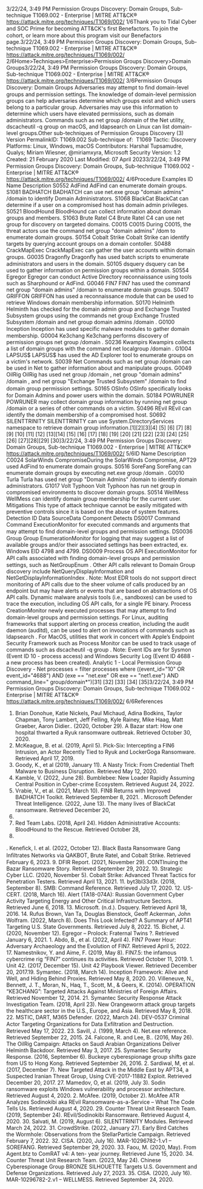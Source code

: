 3/22/24, 3:49 PM Permission Groups Discovery: Domain Groups, Sub-technique T1069.002 - Enterprise | MITRE ATT&CK®
https://attack.mitre.org/techniques/T1069/002/ 1/6Thank you to Tidal Cyber and SOC Prime for becoming ATT&CK's ﬁrst Benefactors. To join the cohort, or learn more about this program visit our
Benefactors page.3/22/24, 3:49 PM Permission Groups Discovery: Domain Groups, Sub-technique T1069.002 - Enterprise | MITRE ATT&CK®
https://attack.mitre.org/techniques/T1069/002/ 2/6Home>Techniques>Enterprise>Permission Groups Discovery>Domain Groups3/22/24, 3:49 PM Permission Groups Discovery: Domain Groups, Sub-technique T1069.002 - Enterprise | MITRE ATT&CK®
https://attack.mitre.org/techniques/T1069/002/ 3/6Permission Groups Discovery: Domain Groups
Adversaries may attempt to ﬁnd domain-level groups and permission settings. The knowledge of domain-level permission groups can help
adversaries determine which groups exist and which users belong to a particular group. Adversaries may use this information to determine
which users have elevated permissions, such as domain administrators.
Commands such as net group /domain of the Net utility, dscacheutil -q group on macOS, and ldapsearch on Linux can list domain-
level groups.Other sub-techniques of Permission Groups Discovery (3)
Version PermalinkID: T1069.002
Sub-technique of:  T1069
 
Tactic: Discovery
 
Platforms: Linux, Windows, macOS
Contributors: Harshal Tupsamudre, Qualys; Miriam Wiesner, @miriamxyra, Microsoft Security
Version: 1.2
Created: 21 February 2020
Last Modiﬁed: 07 April 20233/22/24, 3:49 PM Permission Groups Discovery: Domain Groups, Sub-technique T1069.002 - Enterprise | MITRE ATT&CK®
https://attack.mitre.org/techniques/T1069/002/ 4/6Procedure Examples
ID Name Description
S0552 AdFind AdFind can enumerate domain groups.
S1081 BADHATCH BADHATCH can use net.exe group "domain admins" /domain to identify Domain Administrators.
S1068 BlackCat BlackCat can determine if a user on a compromised host has domain admin privileges.
S0521 BloodHound BloodHound can collect information about domain groups and members.
S1063 Brute Ratel C4 Brute Ratel C4 can use net group for discovery on targeted domains.
C0015 C0015 During C0015, the threat actors use the command net group "domain admins" /dom to enumerate
domain groups.
S0154 Cobalt Strike Cobalt Strike can identify targets by querying account groups on a domain contoller.
S0488 CrackMapExec CrackMapExec can gather the user accounts within domain groups.
G0035 Dragonﬂy Dragonﬂy has used batch scripts to enumerate administrators and users in the domain.
S0105 dsquery dsquery can be used to gather information on permission groups within a domain.
S0554 Egregor Egregor can conduct Active Directory reconnaissance using tools such as Sharphound or AdFind.
G0046 FIN7 FIN7 has used the command net group "domain admins" /domain to enumerate domain groups.
S0417 GRIFFON GRIFFON has used a reconnaissance module that can be used to retrieve Windows domain
membership information.
S0170 Helminth Helminth has checked for the domain admin group and Exchange Trusted Subsystem groups using the
commands net group Exchange Trusted Subsystem /domain and net group domain admins
/domain .
G0100 Inception Inception has used speciﬁc malware modules to gather domain membership.
G0004 Ke3chang Ke3chang performs discovery of permission groups net group /domain .
S0236 Kwampirs Kwampirs collects a list of domain groups with the command net localgroup /domain .
G1004 LAPSUS$ LAPSUS$ has used the AD Explorer tool to enumerate groups on a victim's network.
S0039 Net Commands such as net group /domain can be used in Net to gather information about and
manipulate groups.
G0049 OilRig OilRig has used net group /domain , net group "domain admins" /domain , and net group
"Exchange Trusted Subsystem" /domain to ﬁnd domain group permission settings.
S0165 OSInfo OSInfo speciﬁcally looks for Domain Admins and power users within the domain.
S0184 POWRUNER POWRUNER may collect domain group information by running net group /domain or a series of
other commands on a victim.
S0496 REvil REvil can identify the domain membership of a compromised host.
S0692 SILENTTRINITY SILENTTRINITY can use System.DirectoryServices namespace to retrieve domain group
information.[1][2][3][4]
[5]
[6]
[7]
[8]
[9]
[10]
[11]
[12]
[13][14]
[15]
[16]
[17]
[18]
[19]
[20]
[21]
[22]
[23]
[24]
[25]
[26]
[27][28][29]
[30]3/22/24, 3:49 PM Permission Groups Discovery: Domain Groups, Sub-technique T1069.002 - Enterprise | MITRE ATT&CK®
https://attack.mitre.org/techniques/T1069/002/ 5/6ID Name Description
C0024 SolarWinds
CompromiseDuring the SolarWinds Compromise, APT29 used AdFind to enumerate domain groups.
S0516 SoreFang SoreFang can enumerate domain groups by executing net.exe group /domain .
G0010 Turla Turla has used net group "Domain Admins" /domain to identify domain administrators.
G1017 Volt Typhoon Volt Typhoon has run net group in compromised environments to discover domain groups.
S0514 WellMess WellMess can identify domain group membership for the current user.
Mitigations
This type of attack technique cannot be easily mitigated with preventive controls since it is based on the abuse of system features.
Detection
ID Data SourceData Component Detects
DS0017 Command Command
ExecutionMonitor for executed commands and arguments that may attempt to ﬁnd domain-level
groups and permission settings.
DS0036 Group Group
EnumerationMonitor for logging that may suggest a list of available groups and/or their associated
settings has been extracted, ex. Windows EID 4798 and 4799.
DS0009 Process OS API
ExecutionMonitor for API calls associated with ﬁnding domain-level groups and permission settings,
such as NetGroupEnum . Other API calls relevant to Domain Group discovery include
NetQueryDisplayInformation and NetGetDisplayInformationIndex .
Note: Most EDR tools do not support direct monitoring of API calls due to the sheer volume of
calls produced by an endpoint but may have alerts or events that are based on abstractions
of OS API calls. Dynamic malware analysis tools (i.e., sandboxes) can be used to trace the
execution, including OS API calls, for a single PE binary.
Process
CreationMonitor newly executed processes that may attempt to ﬁnd domain-level groups and
permission settings.
For Linux, auditing frameworks that support alerting on process creation, including the audit
daemon (auditd), can be used to alert on invocations of commands such as ldapsearch .
For MacOS, utilities that work in concert with Apple’s Endpoint Security Framework such as
Process Monitor can be used to track usage of commands such as dscacheutil -q group .
Note: Event IDs are for Sysmon (Event ID 10 - process access) and Windows Security Log
(Event ID 4688 - a new process has been created).
Analytic 1 - Local Permission Group Discovery - Net
processes = filter processes where ((event\_id="10" OR event\_id="4688") AND
(exe == "net.exe" OR exe == "net1.exe") AND command\_line=" group/domain\*")[31]
[32]
[33]
[34]
[35]3/22/24, 3:49 PM Permission Groups Discovery: Domain Groups, Sub-technique T1069.002 - Enterprise | MITRE ATT&CK®
https://attack.mitre.org/techniques/T1069/002/ 6/6References
1. Brian Donohue, Katie Nickels, Paul Michaud, Adina Bodkins,
Taylor Chapman, Tony Lambert, Jeff Felling, Kyle Rainey, Mike
Haag, Matt Graeber, Aaron Didier.. (2020, October 29). A Bazar
start: How one hospital thwarted a Ryuk ransomware
outbreak. Retrieved October 30, 2020.
2. McKeague, B. et al. (2019, April 5). Pick-Six: Intercepting a
FIN6 Intrusion, an Actor Recently Tied to Ryuk and
LockerGoga Ransomware. Retrieved April 17, 2019.
3. Goody, K., et al (2019, January 11). A Nasty Trick: From
Credential Theft Malware to Business Disruption. Retrieved
May 12, 2020.
4. Kamble, V. (2022, June 28). Bumblebee: New Loader Rapidly
Assuming Central Position in Cyber-crime Ecosystem.
Retrieved August 24, 2022.
5. Vrabie, V., et al. (2021, March 10). FIN8 Returns with Improved
BADHATCH Toolkit. Retrieved September 8, 2021.
 . Microsoft Defender Threat Intelligence. (2022, June 13). The
many lives of BlackCat ransomware. Retrieved December 20,
2022.
7. Red Team Labs. (2018, April 24). Hidden Administrative
Accounts: BloodHound to the Rescue. Retrieved October 28,
2020.
 . Keneﬁck, I. et al. (2022, October 12). Black Basta Ransomware
Gang Inﬁltrates Networks via QAKBOT, Brute Ratel, and Cobalt
Strike. Retrieved February 6, 2023.
9. DFIR Report. (2021, November 29). CONTInuing the Bazar
Ransomware Story. Retrieved September 29, 2022.
10. Strategic Cyber LLC. (2020, November 5). Cobalt Strike:
Advanced Threat Tactics for Penetration Testers. Retrieved
April 13, 2021.
11. byt3bl33d3r. (2018, September 8). SMB: Command Reference.
Retrieved July 17, 2020.
12. US-CERT. (2018, March 16). Alert (TA18-074A): Russian
Government Cyber Activity Targeting Energy and Other Critical
Infrastructure Sectors. Retrieved June 6, 2018.
13. Microsoft. (n.d.). Dsquery. Retrieved April 18, 2016.
14. Rufus Brown, Van Ta, Douglas Bienstock, Geoff Ackerman,
John Wolfram. (2022, March 8). Does This Look Infected? A
Summary of APT41 Targeting U.S. State Governments.
Retrieved July 8, 2022.
15. Bichet, J. (2020, November 12). Egregor – Prolock: Fraternal
Twins ?. Retrieved January 6, 2021.
1 . Abdo, B., et al. (2022, April 4). FIN7 Power Hour: Adversary
Archaeology and the Evolution of FIN7. Retrieved April 5,
2022.
17. Namestnikov, Y. and Aime, F. (2019, May 8). FIN7.5: the
infamous cybercrime rig “FIN7” continues its activities.
Retrieved October 11, 2019.
1 . Unit 42. (2017, December 15). Unit 42 Playbook Viewer.
Retrieved December 20, 2017.19. Symantec. (2018, March 14). Inception Framework: Alive and
Well, and Hiding Behind Proxies. Retrieved May 8, 2020.
20. Villeneuve, N., Bennett, J. T., Moran, N., Haq, T., Scott, M., &
Geers, K. (2014). OPERATION “KE3CHANG”: Targeted Attacks
Against Ministries of Foreign Affairs. Retrieved November 12,
2014.
21. Symantec Security Response Attack Investigation Team.
(2018, April 23). New Orangeworm attack group targets the
healthcare sector in the U.S., Europe, and Asia. Retrieved May
8, 2018.
22. MSTIC, DART, M365 Defender. (2022, March 24). DEV-0537
Criminal Actor Targeting Organizations for Data Exﬁltration
and Destruction. Retrieved May 17, 2022.
23. Savill, J. (1999, March 4). Net.exe reference. Retrieved
September 22, 2015.
24. Falcone, R. and Lee, B.. (2016, May 26). The OilRig Campaign:
Attacks on Saudi Arabian Organizations Deliver Helminth
Backdoor. Retrieved May 3, 2017.
25. Symantec Security Response. (2016, September 6). Buckeye
cyberespionage group shifts gaze from US to Hong Kong.
Retrieved September 26, 2016.
2 . Sardiwal, M, et al. (2017, December 7). New Targeted Attack in
the Middle East by APT34, a Suspected Iranian Threat Group,
Using CVE-2017-11882 Exploit. Retrieved December 20, 2017.
27. Mamedov, O, et al. (2019, July 3). Sodin ransomware exploits
Windows vulnerability and processor architecture. Retrieved
August 4, 2020.
2 . McAfee. (2019, October 2). McAfee ATR Analyzes Sodinokibi
aka REvil Ransomware-as-a-Service – What The Code Tells
Us. Retrieved August 4, 2020.
29. Counter Threat Unit Research Team. (2019, September 24).
REvil/Sodinokibi Ransomware. Retrieved August 4, 2020.
30. Salvati, M. (2019, August 6). SILENTTRINITY Modules.
Retrieved March 24, 2022.
31. CrowdStrike. (2022, January 27). Early Bird Catches the
Wormhole: Observations from the StellarParticle Campaign.
Retrieved February 7, 2022.
32. CISA. (2020, July 16). MAR-10296782-1.v1 – SOREFANG.
Retrieved September 29, 2020.
33. Faou, M. (2020, May). From Agent.btz to ComRAT v4: A ten-
year journey. Retrieved June 15, 2020.
34. Counter Threat Unit Research Team. (2023, May 24). Chinese
Cyberespionage Group BRONZE SILHOUETTE Targets U.S.
Government and Defense Organizations. Retrieved July 27,
2023.
35. CISA. (2020, July 16). MAR-10296782-2.v1 – WELLMESS.
Retrieved September 24, 2020.